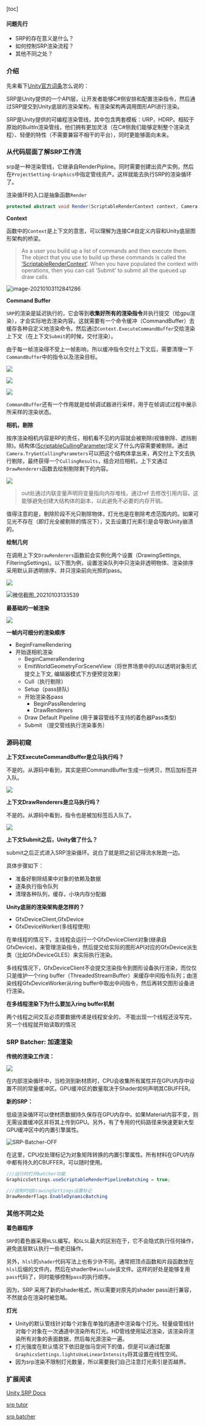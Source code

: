 [toc]

#### 问题先行

- SRP的存在意义是什么？
- 如何控制SRP渲染流程？
- 其他不同之处？

### 介绍

先来看下[Unity官方词条](file:///D:/UnityEditor/2019.4.6f1/Editor/Data/Documentation/en/Manual/scriptable-render-pipeline-introduction.html)怎么说的：

​	SRP是Unity提供的一个API层，让开发者能够C#侧安排和配置渲染指令，然后通过SRP提交到Unity底层的渲染架构，有渲染架构再调用图形API进行渲染。

SRP是Unity提供的可编程渲染管线，其中包含两套模板：URP，HDRP。相较于原始的BuiltIn渲染管线，他们拥有更加灵活（在C#侧我们能够定制整个渲染流程）、轻便的特性（不需要兼容不相干的平台），同时更能够面向未来。

### 从代码层面了解SRP工作流

srp是一种渲染管线，它继承自RenderPipline。同时需要创建出资产实例，然后在`ProjectSetting-Graphics`中指定管线资产。这样就能去执行SRP的渲染循环了。

渲染循环的入口是抽象函数`Render`

```C#
protected abstract void Render(ScriptableRenderContext context, Camera[] cameras);
```

**Context**

函数中的`Context`是上下文的意思，可以理解为连接C#自定义内容和Unity底层图形架构的桥梁。

> As a user you build up a list of commands and then execute them. The object that you use to build up these commands is called the [‘ScriptableRenderContext’](https://docs.unity3d.com/ScriptReference/Experimental.Rendering.ScriptableRenderContext.html). When you have populated the context with operations, then you can call ‘Submit’ to submit all the queued up draw calls.

![image-20210103112841286](img\ScriptableRenderContext.png)

**Command Buffer**

`SRP`的渲染是延迟执行的，它会等到**收集好所有的渲染指令**并执行提交（给gpu渲染），才会实际地去渲染内容。这就需要有一个命令缓冲（CommandBuffer）去缓存各种自定义地渲染命令。然后通过`Context.ExecuteCommandBuffer`交给渲染上下文（在上下文`Submit`的时候，交付渲染）。

由于每一帧渲染得不受上一帧影响，所以缓冲指令交付上下文后，需要清理一下`CommandBuffer`中的指令以及渲染目标。

![](img\微信图片_20210103130347.jpg)

![](img\微信图片_20210103130249.jpg)

![](img\微信图片_20210103130326.jpg)

`CommandBuffer`还有一个作用就是给帧调试器进行采样，用于在帧调试过程中展示所采样的渲染状态。

**相机，剔除**

按序渲染相机内容是RP的责任，相机看不见的内容就会被剔除(视锥剔除、遮挡剔除)。结构体([ScriptableCullingParameter](https://docs.unity3d.com/2019.4/Documentation/ScriptReference/Rendering.ScriptableCullingParameters.html))定义了什么内容需要被剔除。通过`Camera.TryGetCullingParameters`可以把这个结构体拿出来，再交付上下文去执行剔除，最终获得一个`CullingResults`，结合对应相机，上下文通过`DrawRenderers`函数去绘制剔除剩下的内容。

![](img\微信截图_20210103131205.png)

>out处通过内联变量声明将变量指向内存堆栈，通过ref 去修改引用内容。这能够避免创建大结构体的副本，以此避免不必要的内存开销。

值得注意的是，剔除阶段不光只剔除物体，灯光也是在剔除考虑范围内的。如果可见光不存在（即灯光全被剔除的情况下），又去设置灯光索引是会导致Unity崩溃的。

**绘制几何**

在调用上下文`DrawRenderers`函数前会实例化两个设置（DrawingSettings, FilteringSettings)。以下图为例，设置渲染队列中只渲染非透明物体、渲染排序采用默认非透明排序、并只渲染前向光照的pass。

![](img\微信截图_20210103133521.png)

![微信截图_20210103133539](img\微信截图_20210103133539.png)

**最基础的一帧渲染**

![](img\最基础的一帧渲染.png)

**一帧内可细分的渲染顺序**

- BeginFrameRendering
- 开始逐相机渲染
  - BeginCameraRendering
  - EmitWorldGeometryForSceneView（将世界场景中的UI以透明对象形式提交上下文, 编辑器模式下方便预览效果）
  - Cull（执行剔除）
  - Setup（pass排队)
  - 开始渲染各pass
    - BeginPassRendering
    - DrawRenderers
  - Draw Default Pipeline (用于兼容管线不支持的着色器Pass类型)
  - Submit （提交管线执行渲染事务）

### 源码初窥

**上下文ExecuteCommandBuffer是立马执行吗？**

不是的。从源码中看到，其实是把CommandBuffer生成一份拷贝，然后加标签并入队。

![](img\ExecuteCommandBuffer.png)

**上下文DrawRenderers是立马执行吗？**

不是的。从源码中看到，指令也是被加标签后入队了。

![](img\DrawRenderers.png)

**上下文Submit之后，Unity做了什么？**

submit之后正式进入SRP渲染循环。说白了就是把之前记得流水账跑一边。

具体步骤如下：

- 准备好剔除结果中对象的依赖及数据
- 逐条执行指令队列
- 清理各种队列，缓存，小块内存分配器

**Unity底层的渲染架构是怎样的？**

- GfxDeviceClient,GfxDevice
- GfxDeviceWorker(多线程使用)

在单线程的情况下，主线程会运行一个GfxDeviceClient对象(继承自GfxDevice)，来管理渲染指令，然后提交给实际的图形API对应的GfxDevice派生类（比如GfxDeviceGLES）来实际执行渲染。

多线程情况下，GfxDeviceClient不会提交渲染指令到图形设备执行渲染，而仅仅只是维护一个ring buffer（ThreadedStreamBuffer）来缓存中间指令队列；由渲染线程GfxDeviceWorker从ring buffer中取出中间指令，然后再转交图形设备进行渲染。

**在多线程渲染下为什么要加入ring buffer机制**

两个线程之间交互必须要数据传递是线程安全的， 不能出现一个线程还没写完，另一个线程就开始读取的情况

### SRP Batcher: 加速渲染

**传统的渲染工作流：**

![](img\SRPBatch.png)

在内部渲染循环中，当检测到新材质时，CPU会收集所有属性并在GPU内存中设置不同的常量缓冲区。GPU缓冲区的数量取决于Shader如何声明其CBUFFER。

**新的SRP：**

低级渲染循环可以使材质数据持久保存在GPU内存中。如果Material内容不变，则无需设置缓冲区并将其上传到GPU。另外，有了专用的代码路径来快速更新大型GPU缓冲区中的内置引擎属性。

![SRP-Batcher-OFF](img\SRP-Batcher-OFF.png)

在这里，CPU仅处理标记为对象矩阵转换的内置引擎属性。所有材料在GPU内存中都有持久的CBUFFER，可以随时使用。

```c#
///运行时打开batcher功能
GraphicsSettings.useScriptableRenderPipelineBatching = true;

///绘制时给DrawingSettings设置标记
DrawRenderFlags.EnableDynamicBatching
```

### 其他不同之处

**着色器程序**

`SRP`的着色器采用`HLSL`编写。和`GLSL`最大的区别在于，它不会隐式执行任何操作，避免底层默认执行一些老旧操作。

另外，`hlsl`的`shader`代码写法上也有少许不同，通常把顶点函数和片段函数放在`hlsl`后缀的文件内，然后在shader中`#include`该文件。这样的好处是能够复用`pass`代码了，同时能够控制`pass`的执行顺序。

因为，SRP 采用了新的shader格式，所以需要对原先的shader pass进行兼容，不然就会在渲染时被忽略。

**灯光**

- Unity的默认管线针对每个对象在单独的通道中渲染每个灯光。轻量级管线针对每个对象在一次通道中渲染所有灯光。HD管线使用延迟渲染，该渲染将渲染所有对象的表面数据，然后每光源渲染一遍。
- 灯光强度在默认情况下依旧是伽马空间下的值，但是可以通过配置`GraphicsSettings.lightsUseLinearIntensity`将其设置在线性空间。
- 因为srp渲染不限制灯光数量，所以需要我们自己注意灯光索引是否越界。

### 扩展阅读

[Unity SRP Docs](https://blogs.unity3d.com/2018/01/31/srp-overview/)

[srp tutor](https://mp.weixin.qq.com/mp/appmsgalbum?__biz=MzIxMzgzMzQxOA==&action=getalbum&album_id=1448409828501848064&scene=173&from_msgid=2247487543&from_itemidx=1&count=3&uin=&key=&devicetype=Windows+10+x64&version=63010029&lang=zh_CN&ascene=0&fontgear=2)

[srp batcher](https://blogs.unity3d.com/2019/02/28/srp-batcher-speed-up-your-rendering/)